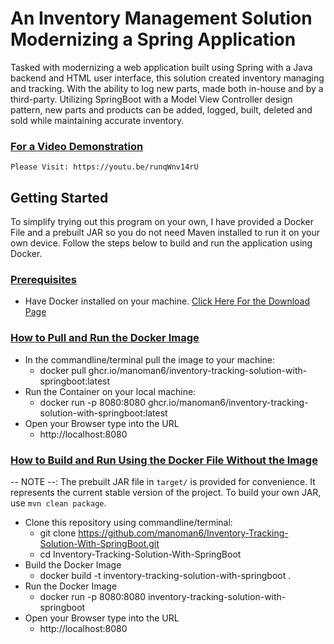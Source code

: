 # An Inventory Management Solution Modernizing a Spring Application

Tasked with modernizing a web application built using Spring with a Java backend and HTML user interface, this solution created inventory managing and tracking. With the ability to log new parts, made both in-house and by a third-party. Utilizing SpringBoot with a Model View Controller design pattern, new parts and products can be added, logged, built, deleted and sold while maintaining accurate inventory.

### <ins>For a Video Demonstration</ins>
    Please Visit: https://youtu.be/runqWnv14rU


## Getting Started
To simplify trying out this program on your own, I have provided a Docker File and a prebuilt JAR so you do not need Maven installed to run it on your own device. Follow the steps below to build and run the application using Docker.

### <ins>Prerequisites</ins>
* Have Docker installed on your machine. [Click Here For the Download Page](https://www.docker.com/products/docker-desktop/)


### <ins>How to Pull and Run the Docker Image</ins>
* In the commandline/terminal pull the image to your machine:
  - docker pull ghcr.io/manoman6/inventory-tracking-solution-with-springboot:latest
* Run the Container on your local machine:
  - docker run -p 8080:8080 ghcr.io/manoman6/inventory-tracking-solution-with-springboot:latest
* Open your Browser type into the URL
  - http://localhost:8080


### <ins>How to Build and Run Using the Docker File Without the Image</ins>
-- NOTE --: The prebuilt JAR file in `target/` is provided for convenience. It represents the current stable version of the project. To build your own JAR, use `mvn clean package`.
* Clone this repository using commandline/terminal:
  - git clone https://github.com/manoman6/Inventory-Tracking-Solution-With-SpringBoot.git
  - cd Inventory-Tracking-Solution-With-SpringBoot
* Build the Docker Image
  - docker build -t inventory-tracking-solution-with-springboot .
* Run the Docker Image
  - docker run -p 8080:8080 inventory-tracking-solution-with-springboot
* Open your Browser type into the URL
  - http://localhost:8080

